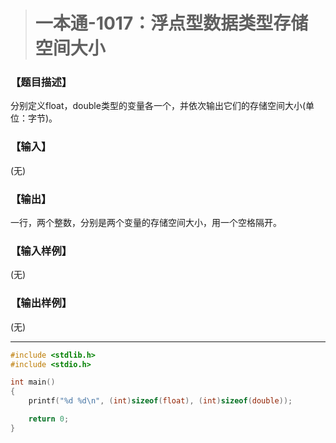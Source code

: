 > # 一本通-1017：浮点型数据类型存储空间大小

### 【题目描述】

分别定义float，double类型的变量各一个，并依次输出它们的存储空间大小(单位：字节)。

### 【输入】

(无)

### 【输出】

一行，两个整数，分别是两个变量的存储空间大小，用一个空格隔开。

### 【输入样例】

(无)

### 【输出样例】

(无)

----

```c
#include <stdlib.h>
#include <stdio.h>

int main()
{
	printf("%d %d\n", (int)sizeof(float), (int)sizeof(double));

	return 0;
}
```

